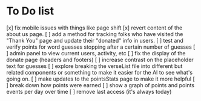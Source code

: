 # To Do list
[x] fix mobile issues with things like page shift
[x] revert content of the about us page. 
[ ] add a method for tracking folks who have visited the "Thank You" page and update their "donated" info in users.
[ ] test and verify points for word guesses stopping after a certain number of guesses
[ ] admin panel to view current users, activity, etc
[ ] fix the display of the donate page (headers and footers)
[ ] increase contrast on the placeholder text for guesses
[ ] explore breaking the verseList file into different but related components or something to make it easier for the AI to see what's going on.
[ ] make updates to the pointsStats page to make it more helpful
  [ ] break down how points were earned
  [ ] show a graph of points and points events per day over time
  [ ] remove last access (it's always today)
  

